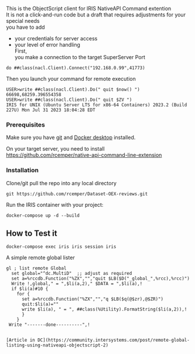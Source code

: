 This is the ObjectScript client for IRIS NativeAPI Command extention  
It is not a click-and-run code but a draft that requires 
adjustments for your special needs    
you have to add   
- your credentials for server access    
- your level of error handling    
First,   
you make a connection to the target SuperServer Port   
````
do ##class(nacl.Client).Connect("192.168.0.99",41773)   
````
Then you launch your command for remote execution    
````
USER>write ##class(nacl.Client).Do(" quit $now() ")
66698,68259.396554358
USER>write ##class(nacl.Client).Do(" quit $ZV ")
IRIS for UNIX (Ubuntu Server LTS for x86-64 Containers) 2023.2 (Build 227U) Mon Jul 31 2023 18:04:28 EDT
````
 
### Prerequisites
Make sure you have [git](https://git-scm.com/book/en/v2/Getting-Started-Installing-Git) and [Docker desktop](https://www.docker.com/products/docker-desktop) installed.

On your target server, you need to install    
https://github.com/rcemper/native-api-command-line-extension

### Installation 
Clone/git pull the repo into any local directory   
```
git https://github.com/rcemper/Dataset-OEX-reviews.git
```
Run the IRIS container with your project:  
```
docker-compose up -d --build
```
## How to Test it
```
docker-compose exec iris iris session iris
```
A simple remote global lister   
````
gl ; list remote Global
  set global="^dc.MultiD"  ;; adjust as required
  set a=%rccdb.Function("%ZX","","quit $LB($D("_global_",%rcc),%rcc)")
  Write !,global," = ",$li(a,2)," $DATA = ",$li(a),!
  if $li(a)#10 {
    for { 
      set a=%rccdb.Function("%ZX","","q $LB($q(@$zr),@$ZR)")
      quit:$li(a)=""
      write $li(a), " = ", ##class(%Utility).FormatString($li(a,2)),! 
      }
    }
 Write "-------done----------",!


[Article in DC](https://community.intersystems.com/post/remote-global-listing-using-nativeapi-objectscript-2)
  
        
